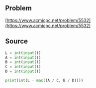 ## Problem

[https://www.acmicpc.net/problem/5532](https://www.acmicpc.net/problem/5532)

## Source

```py
L = int(input())
A = int(input())
B = int(input())
C = int(input())
D = int(input())

print(int(L - max((A / C, B / D))))
```